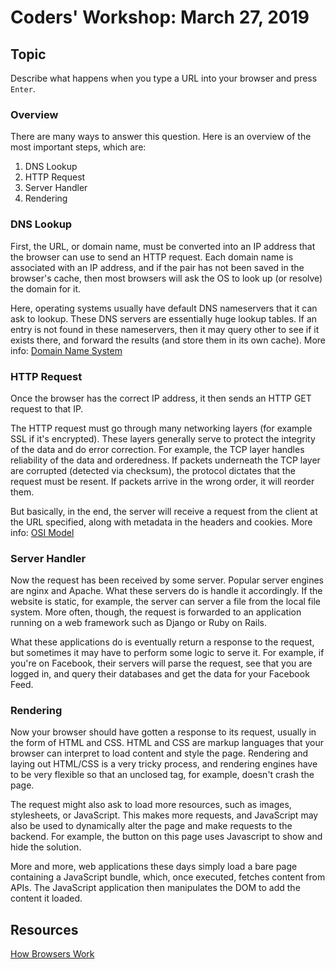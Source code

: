 # Coders' Workshop: March 27, 2019

## Topic

Describe what happens when you type a URL into your browser and press ```Enter```.

### Overview

There are many ways to answer this question. Here is an overview of the most important steps, which are:

1. DNS Lookup
2. HTTP Request
3. Server Handler
4. Rendering

### DNS Lookup

First, the URL, or domain name, must be converted into an IP address that the browser can use to send an HTTP request. Each domain name is associated with an IP address, and if the pair has not been saved in the browser's cache, then most browsers will ask the OS to look up (or resolve) the domain for it.

Here, operating systems usually have default DNS nameservers that it can ask to lookup. These DNS servers are essentially huge lookup tables. If an entry is not found in these nameservers, then it may query other to see if it exists there, and forward the results (and store them in its own cache).
More info: [Domain Name System](https://en.wikipedia.org/wiki/Domain_Name_System)

### HTTP Request

Once the browser has the correct IP address, it then sends an HTTP GET request to that IP.

The HTTP request must go through many networking layers (for example SSL if it's encrypted). These layers generally serve to protect the integrity of the data and do error correction. For example, the TCP layer handles reliability of the data and orderedness. If packets underneath the TCP layer are corrupted (detected via checksum), the protocol dictates that the request must be resent. If packets arrive in the wrong order, it will reorder them.

But basically, in the end, the server will receive a request from the client at the URL specified, along with metadata in the headers and cookies.
More info: [OSI Model](https://en.wikipedia.org/wiki/OSI_model)

### Server Handler

Now the request has been received by some server. Popular server engines are nginx and Apache. What these servers do is handle it accordingly. If the website is static, for example, the server can server a file from the local file system. More often, though, the request is forwarded to an application running on a web framework such as Django or Ruby on Rails.

What these applications do is eventually return a response to the request, but sometimes it may have to perform some logic to serve it. For example, if you're on Facebook, their servers will parse the request, see that you are logged in, and query their databases and get the data for your Facebook Feed.

### Rendering

Now your browser should have gotten a response to its request, usually in the form of HTML and CSS. HTML and CSS are markup languages that your browser can interpret to load content and style the page. Rendering and laying out HTML/CSS is a very tricky process, and rendering engines have to be very flexible so that an unclosed tag, for example, doesn't crash the page.

The request might also ask to load more resources, such as images, stylesheets, or JavaScript. This makes more requests, and JavaScript may also be used to dynamically alter the page and make requests to the backend. For example, the button on this page uses Javascript to show and hide the solution.

More and more, web applications these days simply load a bare page containing a JavaScript bundle, which, once executed, fetches content from APIs. The JavaScript application then manipulates the DOM to add the content it loaded.

## Resources

[How Browsers Work](http://taligarsiel.com/Projects/howbrowserswork1.htm)
